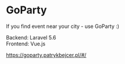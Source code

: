 # GoParty

If you find event near your city - use GoParty :)

Backend: Laravel 5.6 <br/>
Frontend: Vue.js

https://goparty.patrykbejcer.pl/#/
